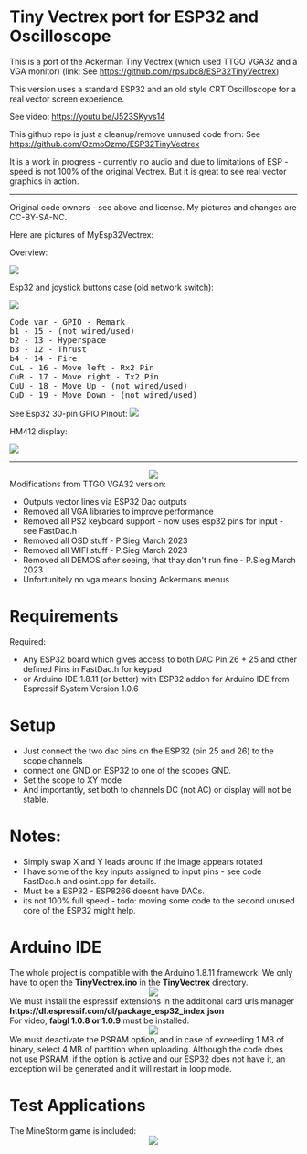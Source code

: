 # Tiny Vectrex port for ESP32 and Oscilloscope
This is a port of the Ackerman Tiny Vectrex (which used TTGO VGA32 and a VGA monitor)
(link: See https://github.com/rpsubc8/ESP32TinyVectrex)

This version uses a standard ESP32 and an old style CRT Oscilloscope for a real vector screen experience.

See video: https://youtu.be/J523SKyvs14

This github repo is just a cleanup/remove unnused code from: See https://github.com/OzmoOzmo/ESP32TinyVectrex

It is a work in progress - currently no audio and due to limitations of ESP - speed is not 100% of the original Vectrex.
But it is great to see real vector graphics in action.

<hr>

Original code owners - see above and license. My pictures and changes are CC-BY-SA-NC.

Here are pictures of MyEsp32Vectrex:

Overview:

<img src='https://github.com/petersieg/ESP32TinyVectrex/blob/main/MyEsp32Vectrex-1.jpeg'>

Esp32 and joystick buttons case (old network switch):

<img src='https://github.com/petersieg/ESP32TinyVectrex/blob/main/MyEsp32Vectrex-2.jpeg'>

<pre>
Code var - GPIO - Remark
b1 - 15 - (not wired/used)
b2 - 13 - Hyperspace
b3 - 12 - Thrust
b4 - 14 - Fire
CuL - 16 - Move left - Rx2 Pin
CuR - 17 - Move right - Tx2 Pin
CuU - 18 - Move Up - (not wired/used)
CuD - 19 - Move Down - (not wired/used)
</pre>

See Esp32 30-pin GPIO Pinout:
<img src='https://github.com/petersieg/ESP32TinyVectrex/blob/main/ESP32-GPIO-Pins.png'>

HM412 display:

<img src='https://github.com/petersieg/ESP32TinyVectrex/blob/main/MyEsp32Vectrex-3.jpeg'>

<hr>

<center><img src='https://github.com/petersieg/ESP32TinyVectrex/blob/main/previewVectrexLogo.gif'></center>
Modifications from TTGO VGA32 version:
<ul>
 <li>Outputs vector lines via ESP32 Dac outputs</li>
 <li>Removed all VGA libraries to improve performance</li>
 <li>Removed all PS2 keyboard support - now uses esp32 pins for input - see FastDac.h</li>
 <li>Removed all OSD stuff - P.Sieg March 2023</li>
 <li>Removed all WIFI stuff - P.Sieg March 2023</li>
 <li>Removed all DEMOS after seeing, that thay don't run fine - P.Sieg March 2023</li>
 <li>Unfortunitely no vga means loosing Ackermans menus</li>
</ul>


<h1>Requirements</h1>
Required:
 <ul>
  <li>Any ESP32 board which gives access to both DAC Pin 26 + 25 and other defined Pins in FastDac.h for keypad</li>
  <li>or Arduino IDE 1.8.11 (or better) with ESP32 addon for Arduino IDE from Espressif System Version 1.0.6</li>
 </ul>


<h1>Setup</h1>
<ul>
<li>Just connect the two dac pins on the ESP32 (pin 25 and 26) to the scope channels </li>
<li>connect one GND on ESP32 to one of the scopes GND.</li>
<li>Set the scope to XY mode</li>
<li>And importantly, set both to channels DC (not AC) or display will not be stable. </li>
</ul>
 
<h1>Notes:</h1>
<ul>
<li>Simply swap X and Y leads around if the image appears rotated</li>
<li>I have some of the key inputs assigned to input pins - see code FastDac.h and osint.cpp for details.</li>
<li>Must be a ESP32 - ESP8266 doesnt have DACs.</li>
<li>its not 100% full speed - todo: moving some code to the second unused core of the ESP32 might help.</li>
</ul>


<h1>Arduino IDE</h1>
The whole project is compatible with the Arduino 1.8.11 framework.
We only have to open the <b>TinyVectrex.ino</b> in the <b>TinyVectrex</b> directory.
<center><img src='https://github.com/petersieg/ESP32TinyVectrex/blob/main/previewArduinoIDEpreferences.gif'></center>
We must install the espressif extensions in the additional card urls manager <b>https://dl.espressif.com/dl/package_esp32_index.json</b>
<br>For video, <b>fabgl 1.0.8 or 1.0.9</b> must be installed.
<center><img src='https://github.com/petersieg/ESP32TinyVectrex/blob/main/previewFabglVersion.gif'></center>
We must deactivate the PSRAM option, and in case of exceeding 1 MB of binary, select 4 MB of partition when uploading. Although the code does not use PSRAM, if the option is active and our ESP32 does not have it, an exception will be generated and it will restart in loop mode.

 
<h1>Test Applications</h1>
The MineStorm game is included:
<center><img src='https://github.com/petersieg/ESP32TinyVectrex/blob/main/previewMineStorm.gif'></center>
